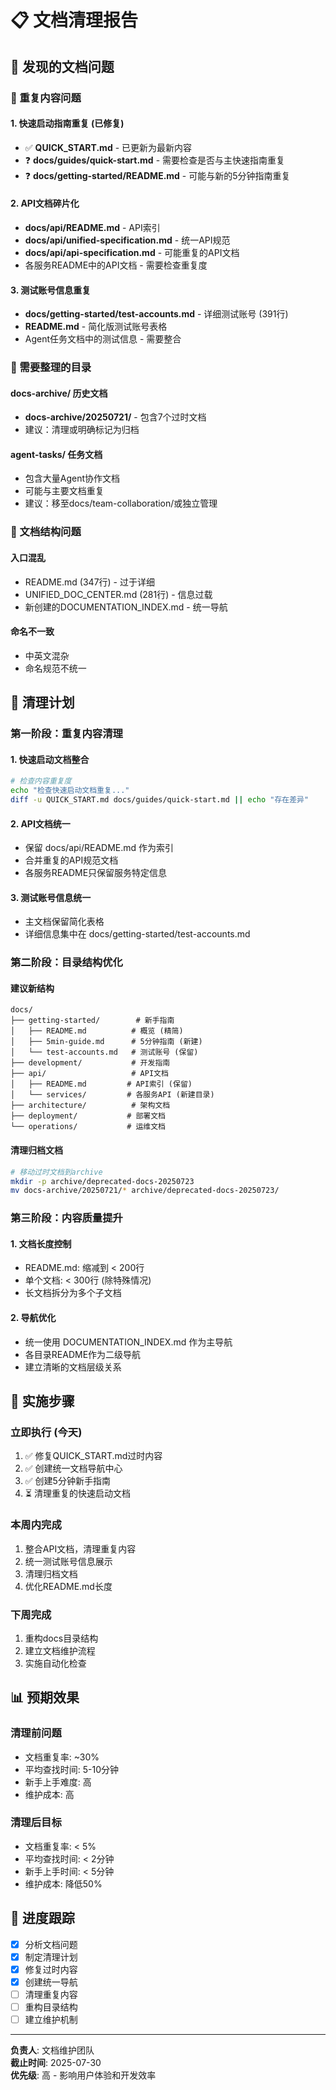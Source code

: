 # 📋 文档清理报告

## 🎯 发现的文档问题

### 🔄 重复内容问题

#### 1. 快速启动指南重复 (已修复)
- ✅ **QUICK_START.md** - 已更新为最新内容
- ❓ **docs/guides/quick-start.md** - 需要检查是否与主快速指南重复
- ❓ **docs/getting-started/README.md** - 可能与新的5分钟指南重复

#### 2. API文档碎片化
- **docs/api/README.md** - API索引
- **docs/api/unified-specification.md** - 统一API规范
- **docs/api/api-specification.md** - 可能重复的API文档
- 各服务README中的API文档 - 需要检查重复度

#### 3. 测试账号信息重复
- **docs/getting-started/test-accounts.md** - 详细测试账号 (391行)
- **README.md** - 简化版测试账号表格
- Agent任务文档中的测试信息 - 需要整合

### 📁 需要整理的目录

#### docs-archive/ 历史文档
- **docs-archive/20250721/** - 包含7个过时文档
- 建议：清理或明确标记为归档

#### agent-tasks/ 任务文档
- 包含大量Agent协作文档
- 可能与主要文档重复
- 建议：移至docs/team-collaboration/或独立管理

### 🔗 文档结构问题

#### 入口混乱
- README.md (347行) - 过于详细
- UNIFIED_DOC_CENTER.md (281行) - 信息过载
- 新创建的DOCUMENTATION_INDEX.md - 统一导航

#### 命名不一致
- 中英文混杂
- 命名规范不统一

## 🧹 清理计划

### 第一阶段：重复内容清理

#### 1. 快速启动文档整合
```bash
# 检查内容重复度
echo "检查快速启动文档重复..."
diff -u QUICK_START.md docs/guides/quick-start.md || echo "存在差异"
```

#### 2. API文档统一
- 保留 docs/api/README.md 作为索引
- 合并重复的API规范文档
- 各服务README只保留服务特定信息

#### 3. 测试账号信息统一
- 主文档保留简化表格
- 详细信息集中在 docs/getting-started/test-accounts.md

### 第二阶段：目录结构优化

#### 建议新结构
```
docs/
├── getting-started/        # 新手指南
│   ├── README.md          # 概览 (精简)
│   ├── 5min-guide.md      # 5分钟指南 (新建)
│   └── test-accounts.md   # 测试账号 (保留)
├── development/           # 开发指南
├── api/                   # API文档
│   ├── README.md         # API索引 (保留)
│   └── services/         # 各服务API (新建目录)
├── architecture/          # 架构文档
├── deployment/           # 部署文档  
└── operations/           # 运维文档
```

#### 清理归档文档
```bash
# 移动过时文档到archive
mkdir -p archive/deprecated-docs-20250723
mv docs-archive/20250721/* archive/deprecated-docs-20250723/
```

### 第三阶段：内容质量提升

#### 1. 文档长度控制
- README.md: 缩减到 < 200行
- 单个文档: < 300行 (除特殊情况)
- 长文档拆分为多个子文档

#### 2. 导航优化
- 统一使用 DOCUMENTATION_INDEX.md 作为主导航
- 各目录README作为二级导航
- 建立清晰的文档层级关系

## 🔧 实施步骤

### 立即执行 (今天)
1. ✅ 修复QUICK_START.md过时内容
2. ✅ 创建统一文档导航中心
3. ✅ 创建5分钟新手指南
4. ⏳ 清理重复的快速启动文档

### 本周内完成
1. 整合API文档，清理重复内容
2. 统一测试账号信息展示
3. 清理归档文档
4. 优化README.md长度

### 下周完成
1. 重构docs目录结构
2. 建立文档维护流程
3. 实施自动化检查

## 📊 预期效果

### 清理前问题
- 文档重复率: ~30%
- 平均查找时间: 5-10分钟
- 新手上手难度: 高
- 维护成本: 高

### 清理后目标
- 文档重复率: < 5%
- 平均查找时间: < 2分钟
- 新手上手时间: < 5分钟
- 维护成本: 降低50%

## 📅 进度跟踪

- [x] 分析文档问题
- [x] 制定清理计划
- [x] 修复过时内容
- [x] 创建统一导航
- [ ] 清理重复内容
- [ ] 重构目录结构
- [ ] 建立维护机制

---

**负责人**: 文档维护团队  
**截止时间**: 2025-07-30  
**优先级**: 高 - 影响用户体验和开发效率